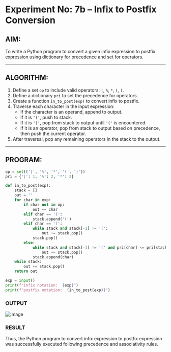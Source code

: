# Experiment No: 7b – Infix to Postfix Conversion

## AIM:
To write a Python program to convert a given infix expression to postfix expression using dictionary for precedence and set for operators.

---

## ALGORITHM:
1. Define a set `op` to include valid operators: `|`, `%`, `*`, `(`, `)`.
2. Define a dictionary `pri` to set the precedence for operators.
3. Create a function `in_to_post(exp)` to convert infix to postfix.
4. Traverse each character in the input expression:
   - If the character is an operand, append to output.
   - If it is `'('`, push to stack.
   - If it is `')'`, pop from stack to output until `'('` is encountered.
   - If it is an operator, pop from stack to output based on precedence, then push the current operator.
5. After traversal, pop any remaining operators in the stack to the output.

---

## PROGRAM:
```python
op = set(['|', '%', '*', '(', ')'])
pri = {'|': 1, '%': 2, '*': 2}

def in_to_post(exp):
    stack = []
    out = ''
    for char in exp:
        if char not in op:
            out += char
        elif char == '(':
            stack.append('(')
        elif char == ')':
            while stack and stack[-1] != '(':
                out += stack.pop()
            stack.pop()
        else:
            while stack and stack[-1] != '(' and pri[char] <= pri[stack[-1]]:
                out += stack.pop()
            stack.append(char)
    while stack:
        out += stack.pop()
    return out

exp = input()
print(f"infix notation:  {exp}")
print(f"postfix notation:  {in_to_post(exp)}")
```

### OUTPUT
![image](https://github.com/user-attachments/assets/989ee50f-4280-41d6-a624-a1300353bac2)


### RESULT
Thus, the Python program to convert infix expression to postfix expression was successfully executed following precedence and associativity rules.
